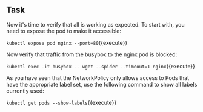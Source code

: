 ## Task
Now it's time to verify that all is working as expected. To start with, you need to expose the pod to make it accessible:

`kubectl expose pod nginx --port=80`{{execute}}

Now verify that traffic from the busybox to the nginx pod is blocked:

`kubectl exec -it busybox -- wget --spider --timeout=1 nginx`{{execute}}

As you have seen that the NetworkPolicy only allows access to Pods that have the appropriate label set, use the following command to show all labels currently used:

`kubectl get pods --show-labels`{{execute}}
